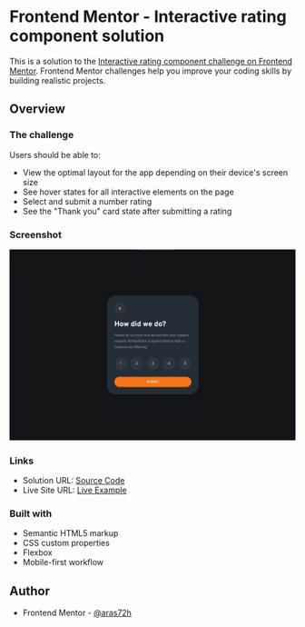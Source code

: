 # Frontend Mentor - Interactive rating component solution

This is a solution to the [Interactive rating component challenge on Frontend Mentor](https://www.frontendmentor.io/challenges/interactive-rating-component-koxpeBUmI). Frontend Mentor challenges help you improve your coding skills by building realistic projects. 

## Overview

### The challenge

Users should be able to:

- View the optimal layout for the app depending on their device's screen size
- See hover states for all interactive elements on the page
- Select and submit a number rating
- See the "Thank you" card state after submitting a rating

### Screenshot

![](./screenshot.jpg)

### Links

- Solution URL: [Source Code](https://github.com/aras72h/interactive-rating-component)
- Live Site URL: [Live Example](https://aras72h.github.io/interactive-rating-component/)

### Built with

- Semantic HTML5 markup
- CSS custom properties
- Flexbox
- Mobile-first workflow

## Author

- Frontend Mentor - [@aras72h](https://www.frontendmentor.io/profile/aras72h)
